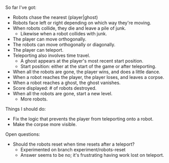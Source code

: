So far I've got:

 * Robots chase the nearest (player|ghost)
 * Robots face left or right depending on which way they're moving.
 * When robots collide, they die and leave a pile of junk.
   * Likewise when a robot collides with junk.
 * The player can move orthogonally.
 * The robots can move orthogonally or diagonally.
 * The player can teleport.
 * Teleporting also involves time travel.
   * A ghost appears at the player's most recent start position.
   * Start position: either at the start of the game or after teleporting.
 * When all the robots are gone, the player wins, and does a little dance.
 * When a robot reaches the player, the player loses, and leaves a corpse.
 * When a robot reaches a ghost, the ghost vanishes.
 * Score displayed: # of robots destroyed.
 * When all the robots are gone, start a new level.
   * More robots.

Things I should do:

 * Fix the logic that prevents the player from teleporting onto a robot.
 * Make the corpse more visible.

Open questions:

 * Should the robots reset when time resets after a teleport?
   * Experimented on branch experiment/robots-reset
   * Answer seems to be no; it's frustrating having work lost on teleport.
